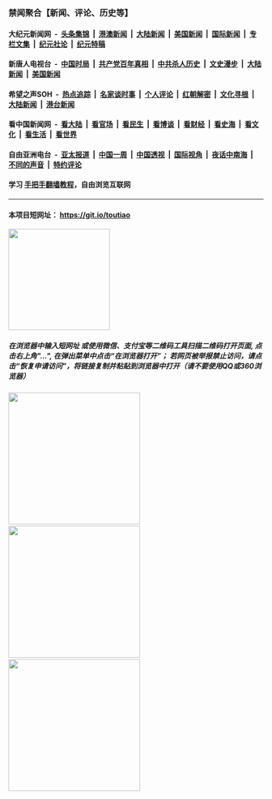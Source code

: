 ### 禁闻聚合【新闻、评论、历史等】

#### 大纪元新闻网 &nbsp;-&nbsp; [头条集锦](indexes/E头条集锦.md?t=03180431) &nbsp;|&nbsp; [港澳新闻](indexes/E港澳新闻.md?t=03180431)  &nbsp;|&nbsp; [大陆新闻](indexes/E大陆新闻.md?t=03180431) &nbsp;|&nbsp; [美国新闻](indexes/E美国新闻.md?t=03180431) &nbsp;|&nbsp; [国际新闻](indexes/E国际新闻.md?t=03180431) &nbsp;|&nbsp; [专栏文集](indexes/E专栏文集.md?t=03180431) &nbsp;|&nbsp; [纪元社论](indexes/E纪元社论.md?t=03180431) &nbsp;|&nbsp; [纪元特稿](indexes/E纪元特稿.md?t=03180431) 

#### 新唐人电视台 &nbsp;-&nbsp; [中国时局](indexes/N中国时局.md?t=03180431) &nbsp;|&nbsp; [共产党百年真相](indexes/N共产党百年真相.md?t=03180431) &nbsp;|&nbsp; [中共杀人历史](indexes/N中共杀人历史.md?t=03180431) &nbsp;|&nbsp; [文史漫步](indexes/N文史漫步.md?t=03180431) &nbsp;|&nbsp; [大陆新闻](indexes/N大陆新闻.md?t=03180431) &nbsp;|&nbsp; [美国新闻](indexes/N美国新闻.md?t=03180431)

#### 希望之声SOH &nbsp;-&nbsp; [热点追踪](indexes/H热点追踪.md?t=03180431) &nbsp;|&nbsp; [名家谈时事](indexes/H名家谈时事.md?t=03180431) &nbsp;|&nbsp; [个人评论](indexes/H个人评论.md?t=03180431)  &nbsp;|&nbsp; [红朝解密](indexes/H红朝解密.md?t=03180431) &nbsp;|&nbsp; [文化寻根](indexes/H文化寻根.md?t=03180431) &nbsp;|&nbsp; [大陆新闻](indexes/H大陆新闻.md?t=03180431) &nbsp;|&nbsp; [港台新闻](indexes/H港台新闻.md?t=03180431)

#### 看中国新闻网 &nbsp;-&nbsp; [看大陆](indexes/S看大陆.md?t=03180431) &nbsp;|&nbsp; [看官场](indexes/S看官场.md?t=03180431) &nbsp;|&nbsp; [看民生](indexes/S看民生.md?t=03180431)  &nbsp;|&nbsp; [看博谈](indexes/S看博谈.md?t=03180431) &nbsp;|&nbsp; [看财经](indexes/S看财经.md?t=03180431) &nbsp;|&nbsp; [看史海](indexes/S看史海.md?t=03180431) &nbsp;|&nbsp; [看文化](indexes/S看文化.md?t=03180431) &nbsp;|&nbsp; [看生活](indexes/S看生活.md?t=03180431) &nbsp;|&nbsp; [看世界](indexes/S看世界.md?t=03180431)

#### 自由亚洲电台 &nbsp;-&nbsp; [亚太报道](indexes/R亚太报道.md?t=03180431) &nbsp;|&nbsp; [中国一周](indexes/R中国一周.md?t=03180431) &nbsp;|&nbsp; [中国透视](indexes/R中国透视.md?t=03180431)  &nbsp;|&nbsp; [国际视角](indexes/R国际视角.md?t=03180431) &nbsp;|&nbsp; [夜话中南海](indexes/R夜话中南海.md?t=03180431) &nbsp;|&nbsp; [不同的声音](indexes/R不同的声音.md?t=03180431) &nbsp;|&nbsp; [特约评论](indexes/R特约评论.md?t=03180431)

#### 学习 [手把手翻墙教程](https://github.com/gfw-breaker/guides/wiki)，自由浏览互联网

----

#### 本项目短网址： https://git.io/toutiao
<img src="https://raw.githubusercontent.com/gfw-breaker/banned-news/master/scripts/img/qr.png" width="200px"/>  

##### 在浏览器中输入短网址 或使用微信、支付宝等二维码工具扫描二维码打开页面, 点击右上角"...", 在弹出菜单中点击“在浏览器打开”； 若网页被举报禁止访问，请点击“恢复申请访问”，将链接复制并粘贴到浏览器中打开（请不要使用QQ或360浏览器）

<img src="https://raw.githubusercontent.com/gfw-breaker/banned-news/master/scripts/img/1.png" width="260px"/> &nbsp; <img src="https://raw.githubusercontent.com/gfw-breaker/banned-news/master/scripts/img/2.png" width="260px"/> &nbsp; <img src="https://raw.githubusercontent.com/gfw-breaker/banned-news/master/scripts/img/3.png" width="260px"/>
